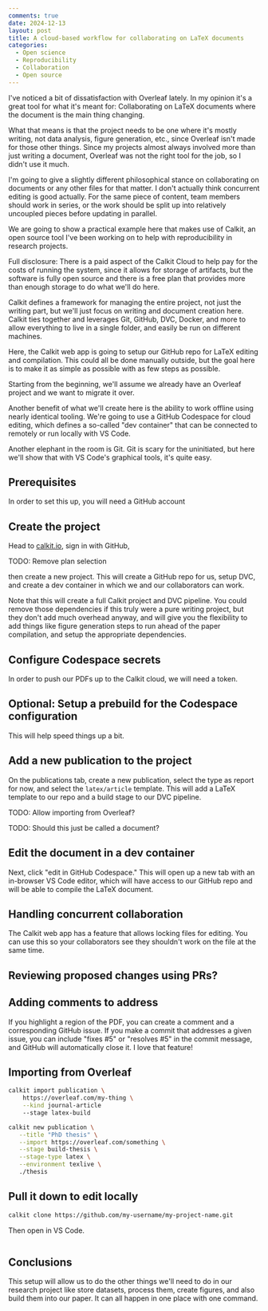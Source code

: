 ```yaml
---
comments: true
date: 2024-12-13
layout: post
title: A cloud-based workflow for collaborating on LaTeX documents
categories:
  - Open science
  - Reproducibility
  - Collaboration
  - Open source
---
```


I've noticed a bit of dissatisfaction with Overleaf lately.
In my opinion it's a great tool for what it's meant for: Collaborating on
LaTeX documents where the document is the main thing changing.

What that means is that the project needs to be one where it's
mostly writing,
not data analysis, figure generation, etc.,
since Overleaf isn't made for those other things.
Since my projects almost always involved more than just writing a document,
Overleaf was not the right tool for the job,
so I didn't use it much.

I'm going to give a slightly different philosophical stance on
collaborating on documents or any other files for that matter.
I don't actually think concurrent editing is good actually.
For the same piece of content, team members should work in series,
or the work should be split up into relatively uncoupled
pieces before updating in parallel.

We are going to show a practical example here that makes use of
Calkit, an open source
tool I've been working on to help with reproducibility in
research projects.

Full disclosure: There is a paid aspect of the Calkit Cloud
to help pay for the costs of running the system,
since it allows for storage of artifacts,
but the software is fully open source and there is a free plan
that provides more than enough storage to do what we'll do here.

Calkit defines a framework for managing the entire project,
not just the writing part,
but we'll just focus on writing and document creation here.
Calkit ties together and leverages Git, GitHub, DVC, Docker, and more
to allow everything to live in a single folder,
and easily be run on different machines.

Here, the Calkit web app is going to setup our GitHub repo
for LaTeX editing and compilation.
This could all be done manually outside,
but the goal here is to make it as simple as possible with as few steps
as possible.

Starting from the beginning,
we'll assume we already have an Overleaf project and we want
to migrate it over.

Another benefit of what we'll create here is the ability to work offline
using nearly identical tooling.
We're going to use a GitHub Codespace for cloud editing,
which defines a so-called "dev container" that can be connected to remotely
or run locally with VS Code.

Another elephant in the room is Git.
Git is scary for the uninitiated, but here we'll show that with
VS Code's graphical tools, it's quite easy.

## Prerequisites

In order to set this up, you will need a GitHub account

## Create the project

Head to [calkit.io](https://calkit.io),
sign in with GitHub,

TODO: Remove plan selection

then create a new project.
This will create a GitHub repo for us,
setup DVC,
and create a dev container in which we and our collaborators can work.

Note that this will create a full Calkit project and DVC pipeline.
You could remove those dependencies if this truly were a pure writing
project,
but they don't add much overhead anyway,
and will give you the flexibility to add things like figure generation
steps to run ahead of the paper compilation,
and setup the appropriate dependencies.

## Configure Codespace secrets

In order to push our PDFs up to the Calkit cloud,
we will need a token.

## Optional: Setup a prebuild for the Codespace configuration

This will help speed things up a bit.

## Add a new publication to the project

On the publications tab,
create a new publication,
select the type as report for now,
and select the `latex/article` template.
This will add a LaTeX template to our repo and a build stage to our
DVC pipeline.

TODO: Allow importing from Overleaf?

TODO: Should this just be called a document?

## Edit the document in a dev container

Next, click "edit in GitHub Codespace."
This will open up a new tab with an in-browser VS Code
editor, which will have access to our GitHub repo
and will be able to compile the LaTeX document.

## Handling concurrent collaboration

The Calkit web app has a feature that allows locking files for editing.
You can use this so your collaborators see they shouldn't
work on the file at the same time.

## Reviewing proposed changes using PRs?

## Adding comments to address

If you highlight a region of the PDF, you can create a comment
and a corresponding GitHub issue.
If you make a commit that addresses a given issue,
you can include "fixes #5" or "resolves #5" in the commit message,
and GitHub will automatically close it.
I love that feature!

## Importing from Overleaf

```sh
calkit import publication \
    https://overleaf.com/my-thing \
    --kind journal-article
    --stage latex-build
```

```sh
calkit new publication \
   --title "PhD thesis" \
   --import https://overleaf.com/something \
   --stage build-thesis \
   --stage-type latex \
   --environment texlive \
   ./thesis
```

## Pull it down to edit locally

```sh
calkit clone https://github.com/my-username/my-project-name.git
```

Then open in VS Code.

```sh

```

## Conclusions

This setup will allow us to do the other things we'll
need to do in our research project like store datasets,
process them, create figures,
and also build them into our paper.
It can all happen in one place with one command.
